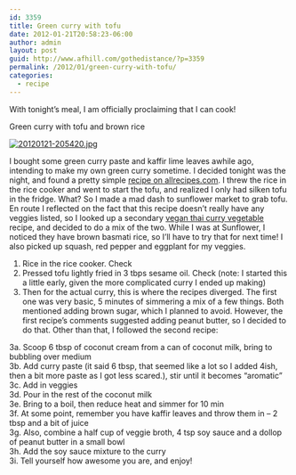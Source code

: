 ```yaml
---
id: 3359
title: Green curry with tofu
date: 2012-01-21T20:58:23-06:00
author: admin
layout: post
guid: http://www.afhill.com/gothedistance/?p=3359
permalink: /2012/01/green-curry-with-tofu/
categories:
  - recipe
---
```

With tonight&#8217;s meal, I am officially proclaiming that I can cook!

Green curry with tofu and brown rice

[<img src="http://www.afhill.com/gothedistance/wp-content/uploads/2012/01/20120121-205420.jpg" alt="20120121-205420.jpg" class="alignnone size-full" />](http://www.afhill.com/gothedistance/wp-content/uploads/2012/01/20120121-205420.jpg)

I bought some green curry paste and kaffir lime leaves awhile ago, intending to make my own green curry sometime. I decided tonight was the night, and found a pretty simple [recipe on allrecipes.com](http://allrecipes.com/recipe/green-curry-tofu/detail.aspx). I threw the rice in the rice cooker and went to start the tofu, and realized I only had silken tofu in the fridge. What? So I made a mad dash to sunflower market to grab tofu. En route I reflected on the fact that this recipe doesn&#8217;t really have any veggies listed, so I looked up a secondary [vegan thai curry vegetable](http://dinersjournal.blogs.nytimes.com/2011/01/31/the-temporary-vegetarian-vegan-thai-curry-vegetables/) recipe, and decided to do a mix of the two. While I was at Sunflower, I noticed they have brown basmati rice, so I&#8217;ll have to try that for next time! I also picked up squash, red pepper and eggplant for my veggies. 

1. Rice in the rice cooker. Check  
2. Pressed tofu lightly fried in 3 tbps sesame oil. Check (note: I started this a little early, given the more complicated curry I ended up making)  
3. Then for the actual curry, this is where the recipes diverged. The first one was very basic, 5 minutes of simmering a mix of a few things. Both mentioned adding brown sugar, which I planned to avoid. However, the first recipe&#8217;s comments suggested adding peanut butter, so I decided to do that. Other than that, I followed the second recipe:

3a. Scoop 6 tbsp of coconut cream from a can of coconut milk, bring to bubbling over medium  
3b. Add curry paste (it said 6 tbsp, that seemed like a lot so I added 4ish, then a bit more paste as I got less scared.), stir until it becomes &#8220;aromatic&#8221;  
3c. Add in veggies  
3d. Pour in the rest of the coconut milk  
3e. Bring to a boil, then reduce heat and simmer for 10 min  
3f. At some point, remember you have kaffir leaves and throw them in &#8211; 2 tbsp and a bit of juice  
3g. Also, combine a half cup of veggie broth, 4 tsp soy sauce and a dollop of peanut butter in a small bowl  
3h. Add the soy sauce mixture to the curry  
3i. Tell yourself how awesome you are, and enjoy!